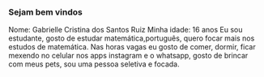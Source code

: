 ### Sejam bem vindos ###
Nome: Gabrielle Cristina dos Santos Ruiz
Minha idade: 16 anos
Eu sou estudante, gosto de estudar matemática,português, quero focar mais nos estudos de matemática. 
Nas horas vagas eu gosto de comer, dormir, ficar mexendo no celular nos apps instagram e o whatsapp, gosto de brincar com meus pets, sou uma pessoa seletiva e focada.
